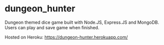 # dungeon_hunter

Dungeon themed dice game built with Node.JS, Express.JS and MongoDB. Users can play and save game when finished.

Hosted on Heroku: https://dungeon-hunter.herokuapp.com/